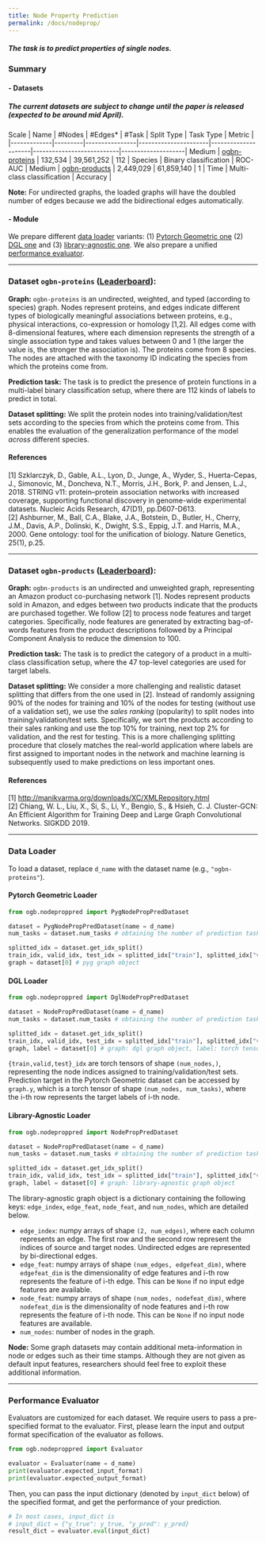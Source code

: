 ```yaml
---
title: Node Property Prediction
permalink: /docs/nodeprop/
---
```


##### The task is to predict properties of single nodes.

### Summary

#### - Datasets

##### **The current datasets are subject to change until the paper is released (expected to be around mid April).**

Scale | Name                              | #Nodes  | #Edges\* | #Task | Split Type        | Task Type   | Metric                  |
|-------------|---------|----------------|----------------------|---------------------|---------------------------|--------------------|
Medium | [ogbn-proteins](#ogbn-proteins) | 132,534  |  39,561,252 | 112       | Species  | Binary classification   | ROC-AUC     |
Medium | [ogbn-products](#ogbn-products) | 2,449,029  | 61,859,140 | 1       | Time      | Multi-class classification | Accuracy |

**Note:** For undirected graphs, the loaded graphs will have the doubled number of edges because we add the bidirectional edges automatically.

#### - Module
We prepare different [data loader](#loader) variants: (1) [Pytorch Geometric one](#pyg) (2) [DGL one](#dgl) and (3) [library-agnostic one](#libagn).
We also prepare a unified [performance evaluator](#eval).

<a name="ogbn-proteins"/>

------

### Dataset `ogbn-proteins` ([Leaderboard](../leader_nodeprop/#ogbn-proteins)):

**Graph:** `ogbn-proteins` is an undirected, weighted, and typed (according to species) graph. Nodes represent proteins, and edges indicate different types of biologically meaningful associations between proteins, e.g., physical interactions, co-expression or homology [1,2]. All edges come with 8-dimensional features, where each dimension represents the strength of a single association type and takes values between 0 and 1 (the larger the value is, the stronger the association is). The proteins come from 8 species. The nodes are attached with the taxonomy ID indicating the species from which the proteins come from.


**Prediction task:** The task is to predict the presence of protein functions in a multi-label binary classification setup, where there are 112 kinds of labels to predict in total.

**Dataset splitting:** We split the protein nodes into training/validation/test sets according to the species from which the proteins come from. This enables the evaluation of the generalization performance of the model *across* different species. 


#### References
[1] Szklarczyk, D., Gable, A.L., Lyon, D., Junge, A., Wyder, S., Huerta-Cepas, J., Simonovic, M., Doncheva, N.T., Morris, J.H., Bork, P. and Jensen, L.J., 2018. STRING v11: protein–protein association networks with increased coverage, supporting functional discovery in genome-wide experimental datasets. Nucleic Acids Research, 47(D1), pp.D607-D613. <br/>
[2] Ashburner, M., Ball, C.A., Blake, J.A., Botstein, D., Butler, H., Cherry, J.M., Davis, A.P., Dolinski, K., Dwight, S.S., Eppig, J.T. and Harris, M.A., 2000. Gene ontology: tool for the unification of biology. Nature Genetics, 25(1), p.25.

<a name="ogbn-products"/>

----------

### Dataset `ogbn-products` ([Leaderboard](../leader_nodeprop/#ogbn-products)):

**Graph:** `ogbn-products` is an undirected and unweighted graph, representing an Amazon product co-purchasing network [1]. Nodes represent products sold in Amazon, and edges between two products indicate that the products are purchased together. We follow [2] to process node features and target categories. Specifically, node features are generated by extracting bag-of-words features from the product descriptions followed by a Principal Component Analysis to reduce the dimension to 100.

**Prediction task:** The task is to predict the category of a product in a multi-class classification setup, where the 47 top-level categories are used for target labels.

**Dataset splitting:** We consider a more challenging and realistic dataset splitting that differs from the one used in [2].
Instead of randomly assigning 90% of the nodes for training and 10% of the nodes for testing (without use of a validation set), we use the *sales ranking* (popularity) to split nodes into training/validation/test sets.
Specifically, we sort the products according to their sales ranking and use the top 10% for training, next top 2% for validation, and the rest for testing. This is a more challenging splitting procedure that closely matches the real-world application where labels are first assigned to important nodes in the network and machine learning is subsequently used to make predictions on less important ones.

#### References
[1] http://manikvarma.org/downloads/XC/XMLRepository.html <br/>
[2] Chiang, W. L., Liu, X., Si, S., Li, Y., Bengio, S., & Hsieh, C. J. Cluster-GCN: An Efficient Algorithm for Training Deep and Large Graph Convolutional Networks. SIGKDD 2019.

<a name="loader"/>

----------

### Data Loader

To load a dataset, replace `d_name` with the dataset name (e.g., `"ogbn-proteins"`).

<a name="pyg"/>

#### Pytorch Geometric Loader

```python
from ogb.nodeproppred import PygNodePropPredDataset

dataset = PygNodePropPredDataset(name = d_name) 
num_tasks = dataset.num_tasks # obtaining the number of prediction tasks in a dataset

splitted_idx = dataset.get_idx_split()
train_idx, valid_idx, test_idx = splitted_idx["train"], splitted_idx["valid"], splitted_idx["test"]
graph = dataset[0] # pyg graph object
```

<a name="dgl"/>

#### DGL Loader

```python
from ogb.nodeproppred import DglNodePropPredDataset

dataset = NodePropPredDataset(name = d_name)
num_tasks = dataset.num_tasks # obtaining the number of prediction tasks in a dataset

splitted_idx = dataset.get_idx_split()
train_idx, valid_idx, test_idx = splitted_idx["train"], splitted_idx["valid"], splitted_idx["test"]
graph, label = dataset[0] # graph: dgl graph object, label: torch tensor of shape (num_nodes, num_tasks)
```
`{train,valid,test}_idx` are torch tensors of shape `(num_nodes,)`, representing the node indices assigned to training/validation/test sets.
Prediction target in the Pytorch Geometric dataset can be accessed by `graph.y`, which is a torch tensor of shape `(num_nodes, num_tasks)`, where the i-th row represents the target labels of i-th node.

<a name="libagn"/>

#### Library-Agnostic Loader
```python
from ogb.nodeproppred import NodePropPredDataset

dataset = NodePropPredDataset(name = d_name)
num_tasks = dataset.num_tasks # obtaining the number of prediction tasks in a dataset

splitted_idx = dataset.get_idx_split()
train_idx, valid_idx, test_idx = splitted_idx["train"], splitted_idx["valid"], splitted_idx["test"]
graph, label = dataset[0] # graph: library-agnostic graph object
```
The library-agnostic graph object is a dictionary containing the following keys: `edge_index`, `edge_feat`, `node_feat`, and `num_nodes`, which are detailed below.
- `edge_index`: numpy arrays of shape `(2, num_edges)`, where each column represents an edge. The first row and the second row represent the indices of source and target nodes. Undirected edges are represented by bi-directional edges.
- `edge_feat`: numpy arrays of shape `(num_edges, edgefeat_dim)`, where `edgefeat_dim` is the dimensionality of edge features and i-th row represents the feature of i-th edge. This can be `None` if no input edge features are available.
- `node_feat`: numpy arrays of shape `(num_nodes, nodefeat_dim)`, where `nodefeat_dim` is the dimensionality of node features and i-th row represents the feature of i-th node. This can be `None` if no input node features are available.
- `num_nodes`: number of nodes in the graph.

**Node:** Some graph datasets may contain additional meta-information in node or edges such as their time stamps. Although they are not given as default input features, researchers should feel free to exploit these additional information.

<a name="eval"/>

----------


### Performance Evaluator

Evaluators are customized for each dataset.
We require users to pass a pre-specified format to the evaluator.
First, please learn the input and output format specification of the evaluator as follows.

```python
from ogb.nodeproppred import Evaluator

evaluator = Evaluator(name = d_name)
print(evaluator.expected_input_format) 
print(evaluator.expected_output_format) 
```

Then, you can pass the input dictionary (denoted by `input_dict` below) of the specified format, and get the performance of your prediction.

```python
# In most cases, input_dict is
# input_dict = {"y_true": y_true, "y_pred": y_pred}
result_dict = evaluator.eval(input_dict)
```
